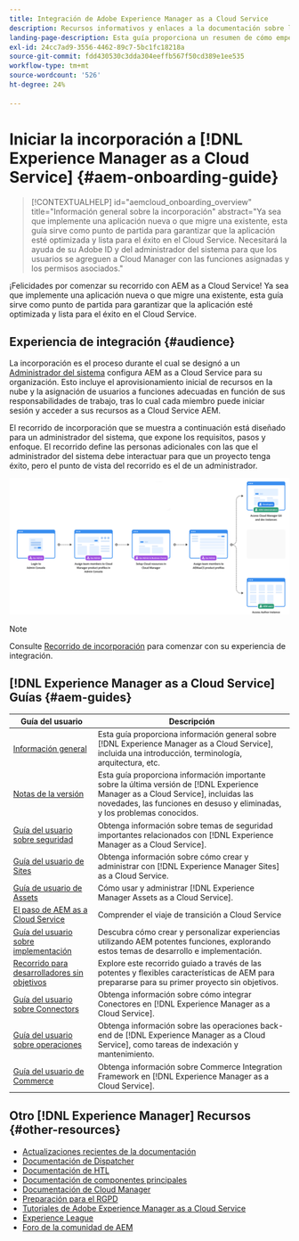 ```yaml
---
title: Integración de Adobe Experience Manager as a Cloud Service
description: Recursos informativos y enlaces a la documentación sobre la integración de Adobe Experience Manager as a Cloud Service
landing-page-description: Esta guía proporciona un resumen de cómo empezar a utilizar AEM as a Cloud Service, incluida cómo obtener acceso y la información importante sobre protección de datos.
exl-id: 24cc7ad9-3556-4462-89c7-5bc1fc18218a
source-git-commit: fdd430530c3dda304eeffb567f50cd389e1ee535
workflow-type: tm+mt
source-wordcount: '526'
ht-degree: 24%

---
```


# Iniciar la incorporación a [!DNL Experience Manager as a Cloud Service] {#aem-onboarding-guide}

>[!CONTEXTUALHELP]
>id="aemcloud_onboarding_overview"
>title="Información general sobre la incorporación"
>abstract="Ya sea que implemente una aplicación nueva o que migre una existente, esta guía sirve como punto de partida para garantizar que la aplicación esté optimizada y lista para el éxito en el Cloud Service. Necesitará la ayuda de su Adobe ID y del administrador del sistema para que los usuarios se agreguen a Cloud Manager con las funciones asignadas y los permisos asociados."

¡Felicidades por comenzar su recorrido con AEM as a Cloud Service! Ya sea que implemente una aplicación nueva o que migre una existente, esta guía sirve como punto de partida para garantizar que la aplicación esté optimizada y lista para el éxito en el Cloud Service.

## Experiencia de integración {#audience}

La incorporación es el proceso durante el cual se designó a un [Administrador del sistema](https://experienceleague.adobe.com/docs/experience-manager-cloud-service/onboarding/onboarding-concepts/system-administrator.html?lang=en) configura AEM as a Cloud Service para su organización. Esto incluye el aprovisionamiento inicial de recursos en la nube y la asignación de usuarios a funciones adecuadas en función de sus responsabilidades de trabajo, tras lo cual cada miembro puede iniciar sesión y acceder a sus recursos as a Cloud Service AEM.

El recorrido de incorporación que se muestra a continuación está diseñado para un administrador del sistema, que expone los requisitos, pasos y enfoque. El recorrido define las personas adicionales con las que el administrador del sistema debe interactuar para que un proyecto tenga éxito, pero el punto de vista del recorrido es el de un administrador.

![](/help/journey-onboarding/assets/onboarding-journey.png)

>[!NOTE]
>Consulte [Recorrido de incorporación](https://experienceleague.adobe.com/docs/experience-manager-cloud-service/journey-onboarding/home.html?lang=en) para comenzar con su experiencia de integración.


## [!DNL Experience Manager as a Cloud Service] Guías {#aem-guides}

| Guía del usuario | Descripción |
|---|---|
| [Información general](/help/overview/home.md) | Esta guía proporciona información general sobre [!DNL Experience Manager as a Cloud Service], incluida una introducción, terminología, arquitectura, etc. |
| [Notas de la versión](/help/release-notes/home.md) | Esta guía proporciona información importante sobre la última versión de [!DNL Experience Manager as a Cloud Service], incluidas las novedades, las funciones en desuso y eliminadas, y los problemas conocidos. |
| [Guía del usuario sobre seguridad](/help/security/home.md) | Obtenga información sobre temas de seguridad importantes relacionados con [!DNL Experience Manager as a Cloud Service]. |
| [Guía del usuario de Sites](/help/sites-cloud/home.md) | Obtenga información sobre cómo crear y administrar con [!DNL Experience Manager Sites] as a Cloud Service. |
| [Guía de usuario de Assets](/help/assets/home.md) | Cómo usar y administrar [!DNL Experience Manager Assets as a Cloud Service]. |
| [El paso de AEM as a Cloud Service](/help/journey-migration/getting-started.md) | Comprender el viaje de transición a Cloud Service |
| [Guía del usuario sobre implementación](/help/implementing/home.md) | Descubra cómo crear y personalizar experiencias utilizando AEM potentes funciones, explorando estos temas de desarrollo e implementación. |
| [Recorrido para desarrolladores sin objetivos](/help/journey-headless/developer/overview.md) | Explore este recorrido guiado a través de las potentes y flexibles características de AEM para prepararse para su primer proyecto sin objetivos. |
| [Guía del usuario sobre Connectors](/help/connectors/home.md) | Obtenga información sobre cómo integrar Conectores en [!DNL Experience Manager as a Cloud Service]. |
| [Guía del usuario sobre operaciones](/help/operations/home.md) | Obtenga información sobre las operaciones back-end de [!DNL Experience Manager as a Cloud Service], como tareas de indexación y mantenimiento. |
| [Guía del usuario de Commerce](/help/commerce-cloud/home.md) | Obtenga información sobre Commerce Integration Framework en [!DNL Experience Manager as a Cloud Service]. |

## Otro [!DNL Experience Manager] Recursos {#other-resources}

* [Actualizaciones recientes de la documentación](https://helpx.adobe.com/experience-manager/documentation-updates.html#AEMasaCloudService)
* [Documentación de Dispatcher](/help/implementing/dispatcher/overview.md)
* [Documentación de HTL](https://experienceleague.adobe.com/docs/experience-manager-htl/using/overview.html?lang=es)
* [Documentación de componentes principales](https://experienceleague.adobe.com/docs/experience-manager-core-components/using/introduction.html?lang=es)
* [Documentación de Cloud Manager](https://experienceleague.adobe.com/docs/experience-manager-cloud-service/onboarding/getting-access/cloud-service-programs/first-time-login.html)
* [Preparación para el RGPD](/help/compliance/data-privacy-and-protection-readiness/aem-readiness.md)
* [Tutoriales de Adobe Experience Manager as a Cloud Service](https://experienceleague.adobe.com/docs/experience-manager-learn/cloud-service/overview.html?lang=es)
* [Experience League](https://guided.adobe.com/?promoid=K42KVXHD&amp;mv=other#solutions/experience-manager)
* [Foro de la comunidad de AEM](https://forums.adobe.com/community/experience-cloud/marketing-cloud/experience-manager)
